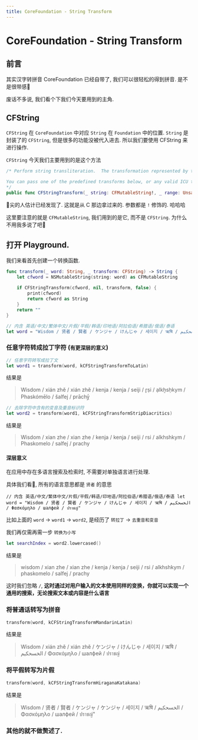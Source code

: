 ```yaml
---
title: CoreFoundation - String Transform
---
```


# CoreFoundation - String Transform

## 前言

其实汉字转拼音 CoreFoundation 已经自带了, 我们可以很轻松的得到拼音. 是不是很带感👻 

废话不多说, 我们看个下我们今天要用到的主角.

## CFString

`CFString` 在 `CoreFoundation` 中对应 `String` 在 `Foundation` 中的位置. `String` 是封装了的 `CFString`, 但是很多的功能没被代入进去. 所以我们要使用 CFString 来进行操作.

`CFString` 今天我们主要用到的是这个方法

```swift
/* Perform string transliteration.  The transformation represented by transform is applied to the given range of string, modifying it in place. Only the specified range will be modified, but the transform may look at portions of the string outside that range for context. NULL range pointer causes the whole string to be transformed. On return, range is modified to reflect the new range corresponding to the original range. reverse indicates that the inverse transform should be used instead, if it exists. If the transform is successful, true is returned; if unsuccessful, false. Reasons for the transform being unsuccessful include an invalid transform identifier, or attempting to reverse an irreversible transform.

You can pass one of the predefined transforms below, or any valid ICU transform ID as defined in the ICU User Guide. Note that we do not support arbitrary set of ICU transform rules.
*/
public func CFStringTransform(_ string: CFMutableString!, _ range: UnsafeMutablePointer<CFRange>!, _ transform: CFString!, _ reverse: Bool) -> Bool
```

👀尖的人估计已经发现了. 这就是从 C 那边拿过来的. 参数都是 `!` 修饰的. 哈哈哈

这里要注意的就是 `CFMutableString`, 我们用到的是它, 而不是 `CFString`. 为什么不用我多说了吧🤣

## 打开 Playground. 

我们来看首先创建一个转换函数.

```swift
func transform(_ word: String, _ transform: CFString) -> String {
    let cfword = NSMutableString(string: word) as CFMutableString
    
    if CFStringTransform(cfword, nil, transform, false) {
        print(cfword)
        return cfword as String
    }
    return ""
}

// 内含 英语/中文/繁体中文/片假/平假/韩语/印地语/阿拉伯语/希腊语/俄语/泰语
let word = "Wisdom / 贤者 / 賢者 / ケンジャ / けんじゃ / 세이지 / ऋषि / الخسحكيم / Φασκόμηλο / шалфей / ปราชญ์"
```

### 任意字符转成拉丁字符 (`有更深层的意义`)

```swift
// 任意字符转写成拉丁文
let word1 = transform(word, kCFStringTransformToLatin)
```

结果是 

> Wisdom / xián zhě / xián zhě / kenja / kenja / seiji / r̥ṣi / ạlkẖsḥkym / Phaskómēlo / šalfej / prāchỵ̒

```swift
// 去除字符中含有的变音及重音标识符
let word2 = transform(word1, kCFStringTransformStripDiacritics)
```

结果是

> Wisdom / xian zhe / xian zhe / kenja / kenja / seiji / rsi / alkhshkym / Phaskomelo / salfej / prachy

#### 深层意义

在应用中存在多语言搜索及检索时, 不需要对单独语言进行处理.

具体我们看🌰, 所有的语言意思都是 `贤者` 的意思

`// 内含 英语/中文/繁体中文/片假/平假/韩语/印地语/阿拉伯语/希腊语/俄语/泰语
let word = "Wisdom / 贤者 / 賢者 / ケンジャ / けんじゃ / 세이지 / ऋषि / الخسحكيم / Φασκόμηλο / шалфей / ปราชญ์"`

比如上面的 `word` -> `word1` -> `word2`, 是经历了 `转拉丁` -> `去重音和变音`

我们再仅需再需一步 `转换为小写`

```swift
let searchIndex = word2.lowercased()
```

结果是

> wisdom / xian zhe / xian zhe / kenja / kenja / seiji / rsi / alkhshkym / phaskomelo / salfej / prachy

这时我们忽略 `/`, **这时通过对用户输入的文本使用同样的变换，你就可以实现一个通用的搜索，无论搜索文本或内容是什么语言**

### 将普通话转写为拼音

```swift
transform(word, kCFStringTransformMandarinLatin)
```

结果是

> Wisdom / xián zhě / xián zhě / ケンジャ / けんじゃ / 세이지 / ऋषि / الخسحكيم / Φασκόμηλο / шалфей / ปราชญ์

### 将平假转写为片假

```swift
transform(word, kCFStringTransformHiraganaKatakana)
```

结果是

> Wisdom / 贤者 / 賢者 / ケンジャ / ケンジャ / 세이지 / ऋषि / الخسحكيم / Φασκόμηλο / шалфей / ปราชญ์"

### 其他的就不做赘述了.



